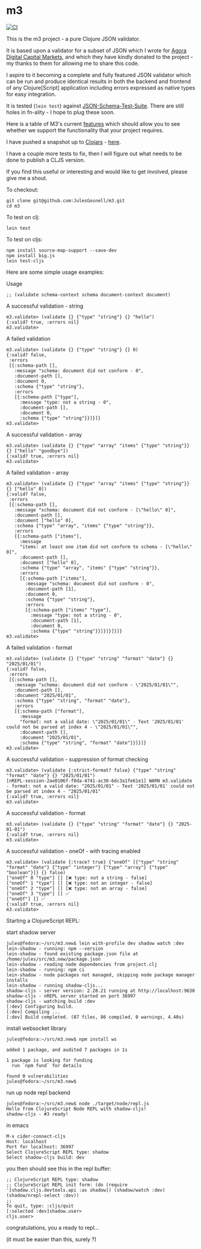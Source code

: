 # m3

[![CI](https://github.com/JulesGosnell/m3/actions/workflows/ci.yml/badge.svg)](https://github.com/JulesGosnell/m3/actions/workflows/ci.yml)

This is the m3 project - a pure Clojure JSON validator.

It is based upon a validator for a subset of JSON which I wrote for [Agora Digital Capital Markets](https://agoradcm.com/), and which they have kindly donated to the project - my thanks to them for allowing me to share this code.

I aspire to it becoming a complete and fully featured JSON validator which can be run and produce identical results in both the backend and frontend of any Clojure[Script] application including errors expressed as native types for easy integration.

It is tested (`lein test`) against [JSON-Schema-Test-Suite](https://github.com/json-schema-org/JSON-Schema-Test-Suite). There are still holes in fn-ality - I hope to plug these soon.

Here is a table of M3's current [features](https://julesgosnell.github.io/m3/features.html) which should allow you to see whether we support the functionality that your project requires.

I have pushed a snapshot up to [Clojars](https://clojars.org/) - [here](https://clojars.org/org.clojars.jules_gosnell/m3).

I have a couple more tests to fix, then I will figure out what needs to be done to publish a CLJS version.

If you find this useful or interesting and would like to get involved, please give me a shout.


To checkout:

```
git clone git@github.com:JulesGosnell/m3.git
cd m3
```

To test on clj:
```
lein test
```

To test on cljs:
```
npm install source-map-support --save-dev
npm install big.js
lein test-cljs
```


Here are some simple usage examples:

Usage

```
;; (validate schema-context schema document-context document)
```

A successful validation - string

```
m3.validate> (validate {} {"type" "string"} {} "hello")
{:valid? true, :errors nil}
m3.validate> 
```

A failed validation

```
m3.validate> (validate {} {"type" "string"} {} 0)
{:valid? false,
 :errors
 [{:schema-path [],
   :message "schema: document did not conform - 0",
   :document-path [],
   :document 0,
   :schema {"type" "string"},
   :errors
   [{:schema-path ["type"],
     :message "type: not a string - 0",
     :document-path [],
     :document 0,
     :schema {"type" "string"}}]}]}
m3.validate> 
```

A successful validation - array

```
m3.validate> (validate {} {"type" "array" "items" {"type" "string"}} {} ["hello" "goodbye"])
{:valid? true, :errors nil}
m3.validate> 
```

A failed validation - array

```
m3.validate> (validate {} {"type" "array" "items" {"type" "string"}} {} ["hello" 0])
{:valid? false,
 :errors
 [{:schema-path [],
   :message "schema: document did not conform - [\"hello\" 0]",
   :document-path [],
   :document ["hello" 0],
   :schema {"type" "array", "items" {"type" "string"}},
   :errors
   [{:schema-path ["items"],
     :message
     "items: at least one item did not conform to schema - [\"hello\" 0]",
     :document-path [],
     :document ["hello" 0],
     :schema {"type" "array", "items" {"type" "string"}},
     :errors
     [{:schema-path ["items"],
       :message "schema: document did not conform - 0",
       :document-path [1],
       :document 0,
       :schema {"type" "string"},
       :errors
       [{:schema-path ["items" "type"],
         :message "type: not a string - 0",
         :document-path [1],
         :document 0,
         :schema {"type" "string"}}]}]}]}]}
m3.validate> 
```

A failed validation - format

```
m3.validate> (validate {} {"type" "string" "format" "date"} {} "2025/01/01")
{:valid? false,
 :errors
 [{:schema-path [],
   :message "schema: document did not conform - \"2025/01/01\"",
   :document-path [],
   :document "2025/01/01",
   :schema {"type" "string", "format" "date"},
   :errors
   [{:schema-path ["format"],
     :message
     "format: not a valid date: \"2025/01/01\" - Text '2025/01/01' could not be parsed at index 4 - \"2025/01/01\"",
     :document-path [],
     :document "2025/01/01",
     :schema {"type" "string", "format" "date"}}]}]}
m3.validate> 
```

A successful validation - suppression of format checking

```
m3.validate> (validate {:strict-format? false} {"type" "string" "format" "date"} {} "2025/01/01")
[nREPL-session-2ae0106f-f0da-4741-ac30-6dc3a1fe61e1] WARN m3.validate - format: not a valid date: "2025/01/01" - Text '2025/01/01' could not be parsed at index 4 - "2025/01/01"
{:valid? true, :errors nil}
m3.validate> 
```

A successful validation - format

```
m3.validate> (validate {} {"type" "string" "format" "date"} {} "2025-01-01")
{:valid? true, :errors nil}
m3.validate> 
```

A successful validation - oneOf - with tracing enabled

```
m3.validate> (validate {:trace? true} {"oneOf" [{"type" "string" "format" "date"} {"type" "integer"} {"type" "array"} {"type" "boolean"}]} {} false)
["oneOf" 0 "type"] [] [❌ type: not a string - false]
["oneOf" 1 "type"] [] [❌ type: not an integer - false]
["oneOf" 2 "type"] [] [❌ type: not an array - false]
["oneOf" 3 "type"] [] ✅
["oneOf"] [] ✅
{:valid? true, :errors nil}
m3.validate> 
```

Starting a ClojureScript REPL:


start shadow server

```
jules@fedora:~/src/m3.new$ lein with-profile dev shadow watch :dev
lein-shadow - running: npm --version
lein-shadow - found existing package.json file at /home/jules/src/m3.new/package.json
lein-shadow - reading node dependencies from project.clj
lein-shadow - running: npm ci
lein-shadow - node packages not managed, skipping node package manager installs
lein-shadow - running shadow-cljs...
shadow-cljs - server version: 2.28.21 running at http://localhost:9630
shadow-cljs - nREPL server started on port 36997
shadow-cljs - watching build :dev
[:dev] Configuring build.
[:dev] Compiling ...
[:dev] Build completed. (87 files, 86 compiled, 0 warnings, 4.40s)
```

install websocket library

```
jules@fedora:~/src/m3.new$ npm install ws

added 1 package, and audited 7 packages in 1s

1 package is looking for funding
  run `npm fund` for details

found 0 vulnerabilities
jules@fedora:~/src/m3.new$ 
```

run up node repl backend

```
jules@fedora:~/src/m3.new$ node ./target/node/repl.js 
Hello from ClojureScript Node REPL with shadow-cljs!
shadow-cljs - #3 ready!
```

in emacs
```
M-x cider-connect-cljs
Host: localhost
Port for localhost: 36997
Select ClojureScript REPL type: shadow
Select shadow-cljs build: dev
```
you then should see this in the repl buffer:

```
;; ClojureScript REPL type: shadow
;; ClojureScript REPL init form: (do (require '[shadow.cljs.devtools.api :as shadow]) (shadow/watch :dev) (shadow/nrepl-select :dev))
;;
To quit, type: :cljs/quit
[:selected :dev]shadow.user> 
cljs.user>
```

congratulations, you a ready to repl...

(it must be easier than this, surely ?)



